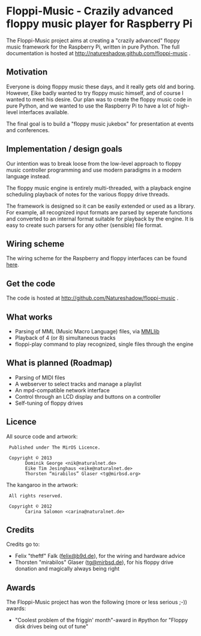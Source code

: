 Floppi-Music - Crazily advanced floppy music player for Raspberry Pi
====================================================================

The Floppi-Music project aims at creating a "crazily advanced" floppy
music framework for the Raspberry Pi, written in pure Python. The full
documentation is hosted at http://natureshadow.github.com/floppi-music .

Motivation
----------

Everyone is doing floppy music these days, and it really gets old and
boring. However, Eike badly wanted to try floppy music himself, and of
course I wanted to meet his desire. Our plan was to create the floppy
music code in pure Python, and we wanted to use the Raspberry Pi to have
a lot of high-level interfaces available.

The final goal is to build a "floppy music jukebox" for presentation at
events and conferences.

Implementation / design goals
-----------------------------

Our intention was to break loose from the low-level approach to floppy
music controller programming and use modern paradigms in a modern
language instead.

The floppy music engine is entirely multi-threaded, with a playback
engine scheduling playback of notes for the various floppy drive
threads.

The framework is designed so it can be easily extended or used as a
library. For example, all recognized input formats are parsed by
seperate functions and converted to an internal format suitable for
playback by the engine. It is easy to create such parsers for any other
(sensible) file format.

Wiring scheme
-------------

The wiring scheme for the Raspberry and floppy interfaces can be found
[here](wiring_8md_source.html).

Get the code
------------

The code is hosted at http://github.com/Natureshadow/floppi-music .

What works
----------

 * Parsing of MML (Music Macro Language) files, via [MMLlib](https://github.com/Natureshadow/mmllib)
 * Playback of 4 (or 8) simultaneous tracks
 * floppi-play command to play recognized, single files through the engine

What is planned (Roadmap)
-------------------------

 * Parsing of MIDI files
 * A webserver to select tracks and manage a playlist
 * An mpd-compatible network interface
 * Control through an LCD display and buttons on a controller
 * Self-tuning of floppy drives

Licence
-------

All source code and artwork:

```
 Published under The MirOS Licence.

 Copyright © 2013
       Dominik George <nik@naturalnet.de>
       Eike Tim Jesinghaus <eike@naturalnet.de>
       Thorsten “mirabilos” Glaser <tg@mirbsd.org>
```

The kangaroo in the artwork:

```
 All rights reserved.

 Copyright © 2012
       Carina Salomon <carina@naturalnet.de>
```

Credits
-------

Credits go to:

 * Felix "theftf" Falk (felix@b9d.de), for the wiring and hardware advice
 * Thorsten "mirabilos" Glaser (tg@mirbsd.de), for his floppy drive donation
   and magically always being right

Awards
------

The Floppi-Music project has won the following (more or less serious
;-)) awards:

 * "Coolest problem of the friggin' month"-award in #python for
   "Floppy disk drives being out of tune"

